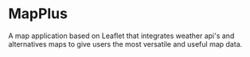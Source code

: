 # MapPlus
A map application based on Leaflet that integrates weather api's and alternatives maps to give users the most versatile and useful map data.
